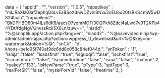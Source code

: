 <span id = 'versionData'>data = {
  "appId" : "",
  "version" : "1.0.5",
  "rapapikey" : "mIJRaXkK0afZephqObLvEaBSoX3nwDZvniBNxu2cEUoo20fsRKS4mW5wD824huIa",
  "rapapikey2" : "BkDPHBO80m4lLs6dK8/aacsO7yqmMOTI3CQPkh8Zdcj4aLwd7v9T2KPb44YDt/fdgNgV/JnvssRck5X6Ln/zuw==",
  "niadd" : "%@snaptik.app/action.php?lang=en",
  "niadd2" : "%@savevideo.ninja/wp-admin/admin-ajax.php?action=wppress_tt_download&url=%@&key=no-watermark&token=%@",
  "snCk" : "d-khons=befc95f740af9dc6dd8c058c84ef044d;",
  "snToken" : "1",
  "isnija":"false",
  "isadsfirst":"true",
  "isguoqi":"false",
  "ischkfirst":"true",
  "iscommforul":"false",
  "iscommfortime":"false",
  "isrua":"false",
  "ruatype":2,
  "ruakey":"133",
  "isNewParse":"true",
  "pType":3,
  "sptType":0,
  "realForSK":"false",
  "myserForVid":"false",
  "freetime":3,
}</span>

